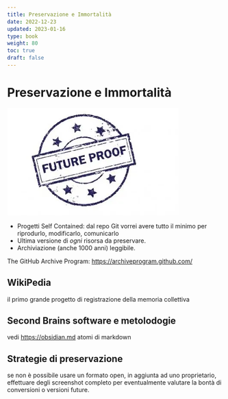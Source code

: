 ```yaml
---
title: Preservazione e Immortalità
date: 2022-12-23
updated: 2023-01-16
type: book
weight: 80
toc: true
draft: false
---
```

# Preservazione e Immortalità

![](img/future_proof_approved.webp)

- Progetti Self Contained: dal repo Git vorrei avere tutto il minimo per riprodurlo, modificarlo, comunicarlo
- Ultima versione di _ogni_ risorsa da preservare.
- Archiviazione (anche 1000 anni) leggibile.

The GitHub Archive Program:
<https://archiveprogram.github.com/>

## WikiPedia
il primo grande progetto di registrazione della memoria collettiva

## Second Brains software e metolodogie
vedi <https://obsidian.md>
atomi di markdown

## Strategie di preservazione
se non è possibile usare un formato open, in aggiunta ad uno proprietario, effettuare degli screenshot completo per eventualmente valutare la bontà di conversioni o versioni future.
